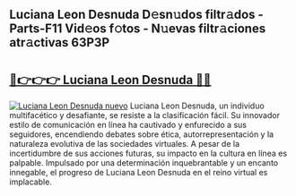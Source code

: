 ## Luciana Leon Desnuda D𝚎sn𝚞dos filtr𝚊dos - Parts-F11 Vid𝚎os f𝚘tos - N𝚞evas filtr𝚊ciones atr𝚊ctivas 63P3P

# <h2><a href="http://mb4m8y8.tromn.icu/?c=Luciana+Leon+Desnuda">🔗👉👉👉 Luciana Leon Desnuda 🔗🔗</a></h2>

[![Luciana Leon Desnuda nuevo](https://i.imgur.com/pEAQMta.gif)](http://mb4m8y8.tromn.icu/?c=Luciana+Leon+Desnuda)
Luciana Leon Desnuda, un individuo multifacético y desafiante, se resiste a la clasificación fácil. Su innovador estilo de comunicación en línea ha cautivado y enfurecido a sus seguidores, encendiendo debates sobre ética, autorrepresentación y la naturaleza evolutiva de las sociedades virtuales. A pesar de la incertidumbre de sus acciones futuras, su impacto en la cultura en línea es palpable. Impulsado por una determinación inquebrantable y un encanto innegable, el progreso de Luciana Leon Desnuda en el reino virtual es implacable.
